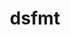 ---
title: "dsfmt"
layout: cache
categories: [package, develop]
meta: {"versions": ["2.2.5"], "compilers": ["gcc@=11.4.0"], "oss": ["ubuntu20.04"], "platforms": ["linux"], "targets": ["x86_64_v3"], "stacks": ["e4s", "root"], "num_specs": 1, "num_specs_by_stack": {"e4s": 1, "root": 1}}
spec_details: [{"hash": "b2snefov3zysn3dhloiz3in5lkca2r5t", "compiler": "gcc@=11.4.0", "versions": ["2.2.5"], "os": "ubuntu20.04", "platform": "linux", "target": "x86_64_v3", "variants": ["build_system=makefile", "patches=b79624c"], "stacks": ["e4s", "root"], "size": "-", "tarball": "https://binaries.spack.io/develop/build_cache/linux-ubuntu20.04-x86_64_v3/gcc-11.4.0/dsfmt-2.2.5/linux-ubuntu20.04-x86_64_v3-gcc-11.4.0-dsfmt-2.2.5-b2snefov3zysn3dhloiz3in5lkca2r5t.spack"}]
---